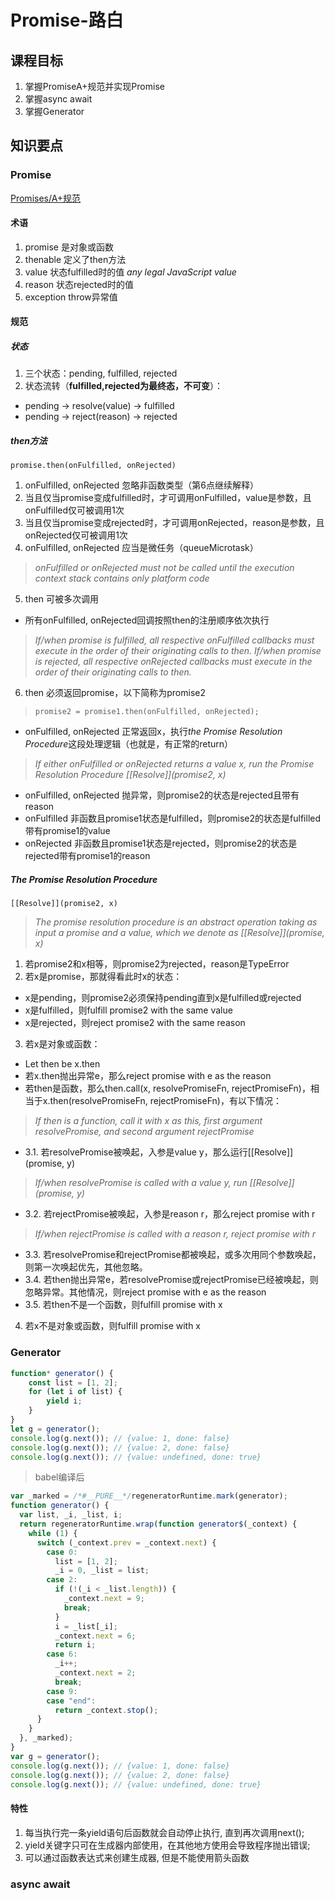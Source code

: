 # Promise-路白
## 课程目标
1. 掌握PromiseA+规范并实现Promise
2. 掌握async await
3. 掌握Generator

## 知识要点

### Promise
[Promises/A+规范](https://promisesaplus.com/)
#### 术语
1. promise 是对象或函数
2. thenable 定义了then方法
3. value 状态fulfilled时的值 *any legal JavaScript value*
4. reason 状态rejected时的值
5. exception throw异常值

#### 规范
##### 状态
1. 三个状态：pending, fulfilled, rejected
2. 状态流转（**fulfilled,rejected为最终态，不可变**）：
- pending -> resolve(value) -> fulfilled
- pending -> reject(reason) -> rejected

##### then方法
`promise.then(onFulfilled, onRejected)`
1. onFulfilled, onRejected 忽略非函数类型（第6点继续解释）
2. 当且仅当promise变成fulfilled时，才可调用onFulfilled，value是参数，且onFulfilled仅可被调用1次
3. 当且仅当promise变成rejected时，才可调用onRejected，reason是参数，且onRejected仅可被调用1次
4. onFulfilled, onRejected 应当是微任务（queueMicrotask）
> *onFulfilled or onRejected must not be called until the execution context stack contains only platform code*
5. then 可被多次调用
- 所有onFulfilled, onRejected回调按照then的注册顺序依次执行
> *If/when promise is fulfilled, all respective onFulfilled callbacks must execute in the order of their originating calls to then.*
> *If/when promise is rejected, all respective onRejected callbacks must execute in the order of their originating calls to then.*
6. then 必须返回promise，以下简称为promise2
> `promise2 = promise1.then(onFulfilled, onRejected);`
- onFulfilled, onRejected 正常返回x，执行*the Promise Resolution Procedure*这段处理逻辑（也就是，有正常的return）
> *If either onFulfilled or onRejected returns a value x, run the Promise Resolution Procedure [[Resolve]](promise2, x)*
- onFulfilled, onRejected 抛异常，则promise2的状态是rejected且带有reason
- onFulfilled 非函数且promise1状态是fulfilled，则promise2的状态是fulfilled带有promise1的value
- onRejected 非函数且promise1状态是rejected，则promise2的状态是rejected带有promise1的reason

##### The Promise Resolution Procedure
`[[Resolve]](promise2, x)` 
> *The promise resolution procedure is an abstract operation taking as input a promise and a value, which we denote as [[Resolve]](promise, x)*
1. 若promise2和x相等，则promise2为rejected，reason是TypeError
2. 若x是promise，那就得看此时x的状态：
- x是pending，则promise2必须保持pending直到x是fulfilled或rejected
- x是fulfilled，则fulfill promise2 with the same value
- x是rejected，则reject promise2 with the same reason
3. 若x是对象或函数：
- Let then be x.then
- 若x.then抛出异常e，那么reject promise with e as the reason
- 若then是函数，那么then.call(x, resolvePromiseFn, rejectPromiseFn)，相当于x.then(resolvePromiseFn, rejectPromiseFn)，有以下情况：
> *If then is a function, call it with x as this, first argument resolvePromise, and second argument rejectPromise*
- 3.1. 若resolvePromise被唤起，入参是value y，那么运行[[Resolve]](promise, y)
> *If/when resolvePromise is called with a value y, run [[Resolve]](promise, y)*
- 3.2. 若rejectPromise被唤起，入参是reason r，那么reject promise with r
> *If/when rejectPromise is called with a reason r, reject promise with r*
- 3.3. 若resolvePromise和rejectPromise都被唤起，或多次用同个参数唤起，则第一次唤起优先，其他忽略。
- 3.4. 若then抛出异常e，若resolvePromise或rejectPromise已经被唤起，则忽略异常。其他情况，则reject promise with e as the reason
- 3.5. 若then不是一个函数，则fulfill promise with x
4. 若x不是对象或函数，则fulfill promise with x

### Generator
```js
function* generator() {
    const list = [1, 2];
    for (let i of list) {
        yield i;
    }
}
let g = generator();
console.log(g.next()); // {value: 1, done: false}
console.log(g.next()); // {value: 2, done: false}
console.log(g.next()); // {value: undefined, done: true}
```
> babel编译后
```js
var _marked = /*#__PURE__*/regeneratorRuntime.mark(generator);
function generator() {
  var list, _i, _list, i;
  return regeneratorRuntime.wrap(function generator$(_context) {
    while (1) {
      switch (_context.prev = _context.next) {
        case 0:
          list = [1, 2];
          _i = 0, _list = list;
        case 2:
          if (!(_i < _list.length)) {
            _context.next = 9;
            break;
          }
          i = _list[_i];
          _context.next = 6;
          return i;
        case 6:
          _i++;
          _context.next = 2;
          break;
        case 9:
        case "end":
          return _context.stop();
      }
    }
  }, _marked);
}
var g = generator();
console.log(g.next()); // {value: 1, done: false}
console.log(g.next()); // {value: 2, done: false}
console.log(g.next()); // {value: undefined, done: true}
```
#### 特性
1. 每当执行完一条yield语句后函数就会自动停止执行, 直到再次调用next();
2. yield关键字只可在生成器内部使用，在其他地方使用会导致程序抛出错误;
3. 可以通过函数表达式来创建生成器, 但是不能使用箭头函数

### async await